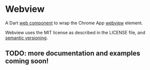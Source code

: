 # Webview

A Dart [web component](http://pub.dartlang.org/packages/web_ui) to wrap the 
Chrome App [webview](https://developer.chrome.com/trunk/apps/app_external.html)
element.

Webview uses the MIT license as described in the LICENSE file, and
[semantic versioning](http://semver.org/).

## TODO: more documentation and examples coming soon!
